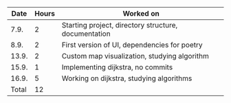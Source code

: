 | Date   | Hours | Worked on                                              |
| ------ | ----- | ------------------------------------------------------ |
| 7.9.   | 2     | Starting project, directory structure, documentation   |
| 8.9.   | 2     | First version of UI, dependencies for poetry           |
| 13.9.  | 2     | Custom map visualization, studying algorithm           |     
| 15.9.  | 1     | Implementing dijkstra, no commits                      |
| 16.9.  | 5     | Working on dijkstra, studying algorithms               |
| Total  | 12    |                                                        |
